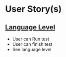 # User Story(s)

## [Language Level](https://github.com/opolovynka/GoSpeak/issues/14)
* User can Run test
* User can finish test
* See language level


